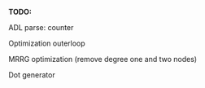 **TODO:**

ADL parse: counter

Optimization outerloop

MRRG optimization (remove degree one and two nodes)

Dot generator
